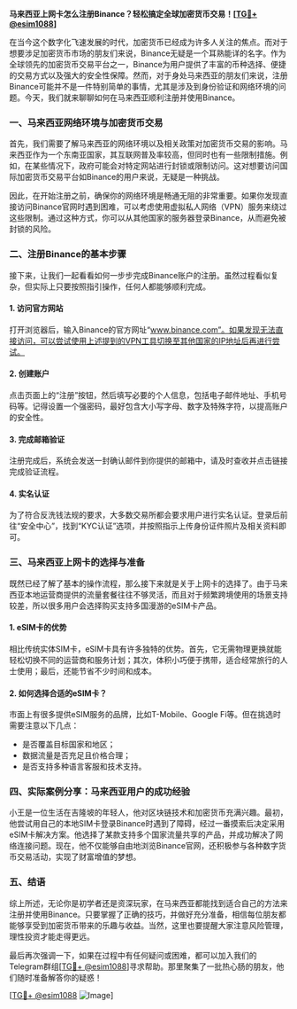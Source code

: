 **马来西亚上网卡怎么注册Binance？轻松搞定全球加密货币交易！[[TG💪+ @esim1088](https://t.me/s/esim1088)]**

在当今这个数字化飞速发展的时代，加密货币已经成为许多人关注的焦点。而对于想要涉足加密货币市场的朋友们来说，Binance无疑是一个耳熟能详的名字。作为全球领先的加密货币交易平台之一，Binance为用户提供了丰富的币种选择、便捷的交易方式以及强大的安全性保障。然而，对于身处马来西亚的朋友们来说，注册Binance可能并不是一件特别简单的事情，尤其是涉及到身份验证和网络环境的问题。今天，我们就来聊聊如何在马来西亚顺利注册并使用Binance。

### 一、马来西亚网络环境与加密货币交易

首先，我们需要了解马来西亚的网络环境以及相关政策对加密货币交易的影响。马来西亚作为一个东南亚国家，其互联网普及率较高，但同时也有一些限制措施。例如，在某些情况下，政府可能会对特定网站进行封锁或限制访问。这对想要访问国际加密货币交易平台如Binance的用户来说，无疑是一种挑战。

因此，在开始注册之前，确保你的网络环境是畅通无阻的非常重要。如果你发现直接访问Binance官网时遇到困难，可以考虑使用虚拟私人网络（VPN）服务来绕过这些限制。通过这种方式，你可以从其他国家的服务器登录Binance，从而避免被封锁的风险。

### 二、注册Binance的基本步骤

接下来，让我们一起看看如何一步步完成Binance账户的注册。虽然过程看似复杂，但实际上只要按照指引操作，任何人都能够顺利完成。

#### 1. 访问官方网站

打开浏览器后，输入Binance的官方网址“www.binance.com”。如果发现无法直接访问，可以尝试使用上述提到的VPN工具切换至其他国家的IP地址后再进行尝试。

#### 2. 创建账户

点击页面上的“注册”按钮，然后填写必要的个人信息，包括电子邮件地址、手机号码等。记得设置一个强密码，最好包含大小写字母、数字及特殊字符，以提高账户的安全性。

#### 3. 完成邮箱验证

注册完成后，系统会发送一封确认邮件到你提供的邮箱中，请及时查收并点击链接完成验证流程。

#### 4. 实名认证

为了符合反洗钱法规的要求，大多数交易所都会要求用户进行实名认证。登录后前往“安全中心”，找到“KYC认证”选项，并按照指示上传身份证件照片及相关资料即可。

### 三、马来西亚上网卡的选择与准备

既然已经了解了基本的操作流程，那么接下来就是关于上网卡的选择了。由于马来西亚本地运营商提供的流量套餐往往不够灵活，而且对于频繁跨境使用的场景支持较差，所以很多用户会选择购买支持多国漫游的eSIM卡产品。

#### 1. eSIM卡的优势

相比传统实体SIM卡，eSIM卡具有许多独特的优势。首先，它无需物理更换就能轻松切换不同的运营商和服务计划；其次，体积小巧便于携带，适合经常旅行的人士使用；最后，还能节省不少时间和成本。

#### 2. 如何选择合适的eSIM卡？

市面上有很多提供eSIM服务的品牌，比如T-Mobile、Google Fi等。但在挑选时需要注意以下几点：
- 是否覆盖目标国家和地区；
- 数据流量是否充足且价格合理；
- 是否支持多种语言客服和技术支持。

### 四、实际案例分享：马来西亚用户的成功经验

小王是一位生活在吉隆坡的年轻人，他对区块链技术和加密货币充满兴趣。最初，他尝试用自己的本地SIM卡登录Binance时遇到了障碍，经过一番摸索后决定采用eSIM卡解决方案。他选择了某款支持多个国家流量共享的产品，并成功解决了网络连接问题。现在，他不仅能够自由地浏览Binance官网，还积极参与各种数字货币交易活动，实现了财富增值的梦想。

### 五、结语

综上所述，无论你是初学者还是资深玩家，在马来西亚都能找到适合自己的方法来注册并使用Binance。只要掌握了正确的技巧，并做好充分准备，相信每位朋友都能够享受到加密货币带来的乐趣与收益。当然，这里也要提醒大家注意风险管理，理性投资才能走得更远。

最后再次强调一下，如果在过程中有任何疑问或困难，都可以加入我们的Telegram群组[[TG💪+ @esim1088](https://t.me/s/esim1088)]寻求帮助。那里聚集了一批热心肠的朋友，他们随时准备解答你的疑惑！

[[TG💪+ @esim1088](https://t.me/s/esim1088) ![Image](https://i.postimg.cc/4NQfJmqS/Snipaste-2025-05-13-00-14-12.png)]